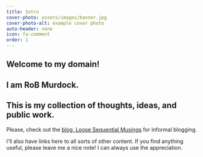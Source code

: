 ```yaml
---
title: Intro
cover-photo: assets/images/banner.jpg
cover-photo-alt: example cover photo
auto-header: none
icon: fa-comment
order: 1
---
```


## Welcome to my domain!
## I am RoB Murdock.
## This is my collection of thoughts, ideas, and public work. 

Please, check out the [blog, Loose Sequential Musings](/blog) for informal blogging.

I'll also have links here to all sorts of other content.
If you find anything useful, please leave me a nice note! I can always use the appreciation.